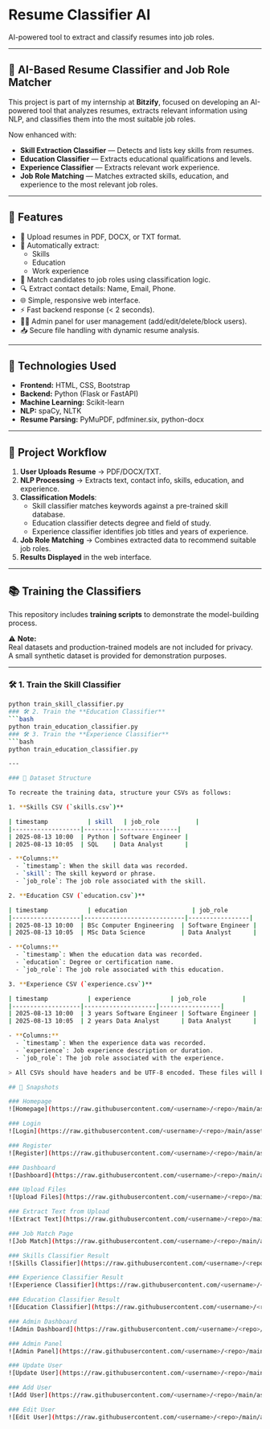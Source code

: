 # Resume Classifier AI

AI-powered tool to extract and classify resumes into job roles.

---

## 🧠 AI-Based Resume Classifier and Job Role Matcher

This project is part of my internship at **Bitzify**, focused on developing an AI-powered tool that analyzes resumes, extracts relevant information using NLP, and classifies them into the most suitable job roles.

Now enhanced with:
- **Skill Extraction Classifier** — Detects and lists key skills from resumes.
- **Education Classifier** — Extracts educational qualifications and levels.
- **Experience Classifier** — Extracts relevant work experience.
- **Job Role Matching** — Matches extracted skills, education, and experience to the most relevant job roles.

---

## 🚀 Features

- 📄 Upload resumes in PDF, DOCX, or TXT format.
- 🧠 Automatically extract:
  - Skills
  - Education
  - Work experience
- 🎯 Match candidates to job roles using classification logic.
- 🔍 Extract contact details: Name, Email, Phone.
- 🌐 Simple, responsive web interface.
- ⚡ Fast backend response (< 2 seconds).
- 👨‍💼 Admin panel for user management (add/edit/delete/block users).
- 📥 Secure file handling with dynamic resume analysis.

---

## 🧠 Technologies Used

- **Frontend:** HTML, CSS, Bootstrap
- **Backend:** Python (Flask or FastAPI)
- **Machine Learning:** Scikit-learn
- **NLP:** spaCy, NLTK
- **Resume Parsing:** PyMuPDF, pdfminer.six, python-docx

---

## 📌 Project Workflow

1. **User Uploads Resume** → PDF/DOCX/TXT.
2. **NLP Processing** → Extracts text, contact info, skills, education, and experience.
3. **Classification Models**:
   - Skill classifier matches keywords against a pre-trained skill database.
   - Education classifier detects degree and field of study.
   - Experience classifier identifies job titles and years of experience.
4. **Job Role Matching** → Combines extracted data to recommend suitable job roles.
5. **Results Displayed** in the web interface.

---

## 📚 Training the Classifiers

This repository includes **training scripts** to demonstrate the model-building process.

⚠️ **Note:**  
Real datasets and production-trained models are not included for privacy.  
A small synthetic dataset is provided for demonstration purposes.

---

### 🛠️ 1. Train the **Skill Classifier**
```bash
python train_skill_classifier.py
### 🛠️ 2. Train the **Education Classifier**
```bash
python train_education_classifier.py
### 🛠️ 3. Train the **Experience Classifier**
```bash
python train_education_classifier.py

---

### 📂 Dataset Structure

To recreate the training data, structure your CSVs as follows:

1. **Skills CSV (`skills.csv`)**

| timestamp           | skill   | job_role          |
|-------------------|--------|-----------------|
| 2025-08-13 10:00  | Python | Software Engineer |
| 2025-08-13 10:05  | SQL    | Data Analyst      |

- **Columns:**  
  - `timestamp`: When the skill data was recorded.  
  - `skill`: The skill keyword or phrase.  
  - `job_role`: The job role associated with the skill.

2. **Education CSV (`education.csv`)**

| timestamp           | education                  | job_role          |
|-------------------|----------------------------|-----------------|
| 2025-08-13 10:00  | BSc Computer Engineering  | Software Engineer |
| 2025-08-13 10:05  | MSc Data Science          | Data Analyst      |

- **Columns:**  
  - `timestamp`: When the education data was recorded.  
  - `education`: Degree or certification name.  
  - `job_role`: The job role associated with this education.

3. **Experience CSV (`experience.csv`)**

| timestamp           | experience           | job_role          |
|-------------------|--------------------|-----------------|
| 2025-08-13 10:00  | 3 years Software Engineer | Software Engineer |
| 2025-08-13 10:05  | 2 years Data Analyst      | Data Analyst      |

- **Columns:**  
  - `timestamp`: When the experience data was recorded.  
  - `experience`: Job experience description or duration.  
  - `job_role`: The job role associated with the experience.

> All CSVs should have headers and be UTF-8 encoded. These files will be read by the training scripts to build the respective classifiers.

## 📸 Snapshots

### Homepage
![Homepage](https://raw.githubusercontent.com/<username>/<repo>/main/assets/4c7ad4e8-963c-4685-8c4d-43c63fae5a90)

### Login
![Login](https://raw.githubusercontent.com/<username>/<repo>/main/assets/d8c7820f-8e41-480c-b8fb-65d73427a71a)

### Register
![Register](https://raw.githubusercontent.com/<username>/<repo>/main/assets/b182201e-2e61-405a-8883-17f6331f956f)

### Dashboard
![Dashboard](https://raw.githubusercontent.com/<username>/<repo>/main/assets/6b6e0dec-c728-497b-8b9c-d0f839cab1a6)

### Upload Files
![Upload Files](https://raw.githubusercontent.com/<username>/<repo>/main/assets/e21dbabe-6d9c-44f0-bbe1-81de6b5804ac)

### Extract Text from Upload
![Extract Text](https://raw.githubusercontent.com/<username>/<repo>/main/assets/39df2106-2bed-4889-8ece-67b90082aedf)

### Job Match Page
![Job Match](https://raw.githubusercontent.com/<username>/<repo>/main/assets/6fb94bee-ceae-42dc-bfd0-efcc18737d16)

### Skills Classifier Result
![Skills Classifier](https://raw.githubusercontent.com/<username>/<repo>/main/assets/36ce0970-34f1-456b-9b9d-6bbe957b8961)

### Experience Classifier Result
![Experience Classifier](https://raw.githubusercontent.com/<username>/<repo>/main/assets/af720a25-a37f-40e0-ad9d-d2a26fb830a7)

### Education Classifier Result
![Education Classifier](https://raw.githubusercontent.com/<username>/<repo>/main/assets/db147b08-a346-4607-b041-1e613a2348a9)

### Admin Dashboard
![Admin Dashboard](https://raw.githubusercontent.com/<username>/<repo>/main/assets/a1366c94-ebd3-4ae4-a5c0-9b9782555a45)

### Admin Panel
![Admin Panel](https://raw.githubusercontent.com/<username>/<repo>/main/assets/21aefc49-5c8a-4021-9f11-8564f7dbe95f)

### Update User
![Update User](https://raw.githubusercontent.com/<username>/<repo>/main/assets/84149209-619b-49c2-89d6-c07e6fc42587)

### Add User
![Add User](https://raw.githubusercontent.com/<username>/<repo>/main/assets/edff6549-6839-41a1-b839-602a47884f7a)

### Edit User
![Edit User](https://raw.githubusercontent.com/<username>/<repo>/main/assets/dedc921b-35f2-464e-8070-4d0924955369)


